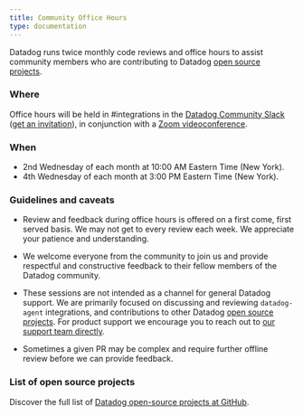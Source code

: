 ```yaml
---
title: Community Office Hours
type: documentation
---
```


Datadog runs twice monthly code reviews and office hours to assist community members who are contributing to Datadog [open source projects](#list-of-open-source-projects).

### Where

Office hours will be held in #integrations in the [Datadog Community Slack][1] ([get an invitation][2]), in conjunction with a [Zoom videoconference][3].

### When

* 2nd Wednesday of each month at 10:00 AM Eastern Time (New York).
* 4th Wednesday of each month at 3:00 PM Eastern Time (New York).

### Guidelines and caveats

- Review and feedback during office hours is offered on a first come, first served basis. We may not get to every review each week. We appreciate your patience and understanding.

- We welcome everyone from the community to join us and provide respectful and constructive feedback to their fellow members of the Datadog community.

- These sessions are not intended as a channel for general Datadog support. We are primarily focused on discussing and reviewing `datadog-agent` integrations, and contributions to other Datadog [open source projects](#list-of-open-source-projects). For product support we encourage you to reach out to [our support team directly][4].

- Sometimes a given PR may be complex and require further offline review before we can provide feedback.

### List of open source projects

Discover the full list of [Datadog open-source projects at GitHub][5].

[1]: https://datadoghq.slack.com
[2]: http://chat.datadoghq.com
[3]: https://datadog.zoom.us/j/312430886
[4]: /help/
[5]: https://github.com/DataDog
